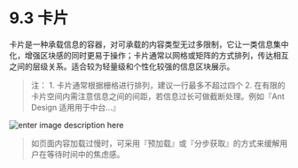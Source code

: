 # 9.3 卡片

卡片是一种承载信息的容器，对可承载的内容类型无过多限制，它让一类信息集中化，增强区块感的同时更易于操作；卡片通常以网格或矩阵的方式排列，传达相互之间的层级关系。适合较为轻量级和个性化较强的信息区块展示。

>注： 1. 卡片通常根据栅格进行排列，建议一行最多不超过四个 2. 在有限的卡片空间内需注意信息之间的间距，若信息过长可做截断处理。例如『Ant Design 适用用于中台…』

![enter image description here](https://zos.alipayobjects.com/rmsportal/fpXuAguWCWWbmQNzOmnM.png)
>如页面内容加载过慢时，可采用『预加载』或『分步获取』的方式来缓解用户在等待时间中的焦虑感。
